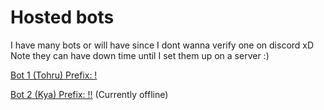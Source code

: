 # Hosted bots

I have many bots or will have since I dont wanna verify one on discord xD
Note they can have down time until I set them up on a server :)


[Bot 1 (Tohru) Prefix: !](https://discord.com/oauth2/authorize/?permissions=8&scope=bot&client_id=401450098946736128)

[Bot 2 (Kya) Prefix: !!](https://discord.com/oauth2/authorize/?permissions=8&scope=bot&client_id=596402351795994624) (Currently offline)
